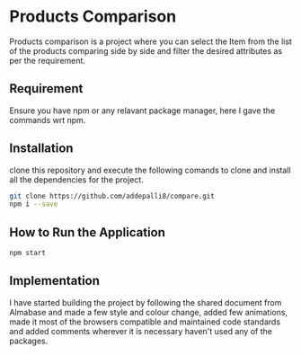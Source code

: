 # Products Comparison

Products comparison is a project where you can select the Item from the list of the products comparing side by side and filter the desired attributes as per the requirement.

## Requirement
Ensure you have npm or any relavant package manager, here I gave the commands wrt npm.

## Installation

clone this repository and execute the following comands to clone and install all the dependencies for the project.

```bash
git clone https://github.com/addepalli8/compare.git
npm i --save
```

## How to Run the Application

```bash
npm start
```

## Implementation
I have started building the project by following the shared document from Almabase and made a few style and colour change, added few animations, made it most of the browsers compatible and maintained code standards and added comments wherever it is necessary haven't used any of the packages.
